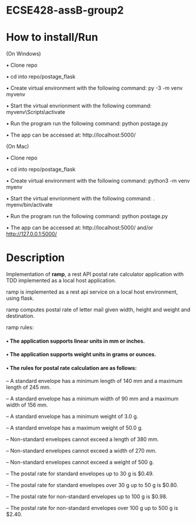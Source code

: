 # ECSE428-assB-group2

# How to install/Run

(On Windows)

• Clone repo

• cd into repo/postage_flask

• Create virtual environment with the following command:
  py -3 -m venv myvenv
  
• Start the virtual envrionment with the following command:
  myvenv\Scripts\activate
  
• Run the program run the following command:
  python postage.py
  
• The app can be accessed at:
  http://localhost:5000/

(On Mac)

• Clone repo

• cd into repo/postage_flask

• Create virtual environment with the following command:
  python3 -m venv myenv
  
• Start the virtual envrionment with the following command:
  . myenv/bin/activate
  
• Run the program run the following command:
  python postage.py
  
• The app can be accessed at:
  http://localhost:5000/ and/or http://127.0.0.1:5000/

# Description

Implementation of **ramp**, a rest API postal rate calculator application with TDD implemented as a local host application.

ramp is implemented as a rest api service on a local host environment, using flask.

ramp computes postal rate of letter mail given width, height and weight and destination.

ramp rules: 

#### • The application supports linear units in mm or inches.

#### • The application supports weight units in grams or ounces.

#### • The rules for postal rate calculation are as follows:

– A standard envelope has a minimum length of 140 mm and a maximum length of 245 mm.

– A standard envelope has a minimum width of 90 mm and a maximum width of 156 mm.

– A standard envelope has a minimum weight of 3.0 g.

– A standard envelope has a maximum weight of 50.0 g.

– Non-standard envelopes cannot exceed a length of 380 mm.

– Non-standard envelopes cannot exceed a width of 270 mm.

– Non-standard envelopes cannot exceed a weight of 500 g.

– The postal rate for standard envelopes up to 30 g is $0.49.

– The postal rate for standard envelopes over 30 g up to 50 g is $0.80.

– The postal rate for non-standard envelopes up to 100 g is $0.98.

– The postal rate for non-standard envelopes over 100 g up to 500 g is $2.40.
